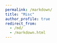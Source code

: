 ```yaml
---
permalink: /markdown/
title: "Misc"
author_profile: true
redirect_from: 
  - /md/
  - /markdown.html
---
```


